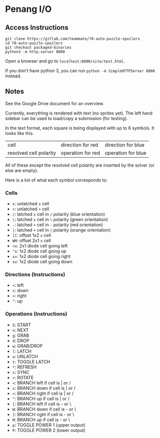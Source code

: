 # Penang I/O

## Access Instructions
```
git clone https://gitlab.com/teammate/70-auto-puzzle-spoilers
cd 70-auto-puzzle-spoilers
git checkout packaged-binaries
python3 -m http.server 8000
```
Open a browser and go to `localhost:8000/site/test.html`.

If you don't have python 3, you can run `python -m SimpleHTTPServer 8000` instead.

## Notes
See the Google Drive document for an overview.

Currently, everything is rendered with text (no sprites yet). The left hand sidebar can be used to load/copy a submission (for testing).

In the text format, each square is being displayed with up to 6 symbols. It looks like this.

<table>
<tr><td>cell</td><td>direction for red</td><td>direction for blue</td>
<tr><td>resolved cell polarity</td><td>operation for red</td><td>operation for blue</td>
</table>

All of these except the resolved cell polarity are inserted by the solver (or else are empty).

Here is a list of what each symbol corresponds to:
### Cells
- `x`: unlatched `x` cell
- `+`: unlatched `+` cell
- `/`: latched `x` cell in `/` polarity (blue orientation)
- `\`: latched `x` cell in `\` polarity (green orientation)
- `-`: latched `+` cell in `-` polarity (red orientation)
- `|`: latched `+` cell in `|` polarity (orange orientation)
- `][`: offset 1x2 `x` cell
- `WM`: offset 2x1 `x` cell
- `<x`: 2x1 diode cell going left
- `^x`: 1x2 diode cell going up
- `x>`: 1x2 diode cell going right
- `xv`: 1x2 diode cell going down
### Directions (Instructions)
- `<`: left
- `v`: down
- `>`: right
- `^`: up
### Operations (Instructions)
- `S`: START
- `n`: NEXT
- `g`: GRAB
- `d`: DROP
- `w`: GRAB/DROP
- `l`: LATCH
- `u`: UNLATCH
- `t`: TOGGLE LATCH
- `*`: REFRESH
- `s`: SYNC
- `r`: ROTATE
- `<`: BRANCH left if cell is | or /
- `v`: BRANCH down if cell is | or /
- `>`: BRANCH right if cell is | or /
- `^`: BRANCH up if cell is | or /
- `[`: BRANCH left if cell is - or \
- `W`: BRANCH down if cell is - or \
- `]`: BRANCH right if cell is - or \
- `M`: BRANCH up if cell is - or \
- `p`: TOGGLE POWER 1 (upper output)
- `P`: TOGGLE POWER 2 (lower output)
